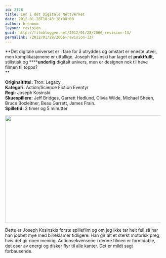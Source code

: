 ```yaml
---
id: 2128
title: Inn i det Digitale Nettverket
date: 2012-01-28T18:43:18+00:00
author: brennum
layout: revision
guid: http://filmbloggen.net/2012/01/28/2066-revision-13/
permalink: /2012/01/28/2066-revision-13/
---
```

**Det digitale universet er i fare for å utryddes og omstart er eneste utvei, men komplikasjonene er uttallige. Joseph Kosinski har laget et **praktfullt**, stilistisk og ******underlig** digitalt univers, men er designen nok til heve filmen til topps?  
** 

<!--more-->

**Originaltittel:** Tron: Legacy  
**Kategori:** Action/Science Fiction Eventyr  
**Regi:** Joseph Kosinski  
**Skuespillere:** Jeff Bridges, Garrett Hedlund, Olivia Wilde, Michael Sheen, Bruce Boxleitner, Beau Garrett, James Frain.  
**Spilletid:** 2 timer og 5 minutter

<a href="http://filmbloggen.net/?attachment_id=2118" rel="attachment wp-att-2118"><img class="alignnone size-large wp-image-2118" src="http://filmbloggen.net/wp-content/uploads//2012/01/2010_tron_legacy_048-620x348.jpg" alt="" width="620" height="348" /></a>

Dette er Joseph Kosinskis første spillefilm og om jeg ikke tar helt feil så har han jobbet mye med bilreklamer tidligere. Han gir alt et sterkt motorisk preg, hvis det gir noen mening. Actionsekvensene i denne filmen er formidable, det oser av energi og disker flyr til alle kanter. Det er mildt sagt forbausende.

&nbsp;